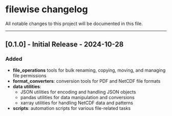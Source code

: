 # filewise changelog

All notable changes to this project will be documented in this file.

---

## [0.1.0] - Initial Release - 2024-10-28
### Added
- **file_operations** tools for bulk renaming, copying, moving, and managing file permissions
- **format_converters**: conversion tools for PDF and NetCDF file formats
- **data utilities**:
  - JSON utilities for encoding and handling JSON objects
  - pandas utilities for data manipulation and conversions
  - xarray utilities for handling NetCDF data and patterns
- **scripts**: automation scripts for various file-related tasks
